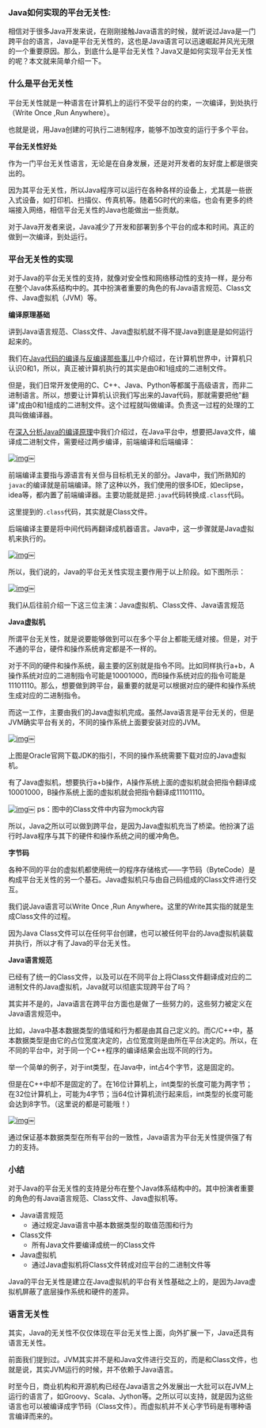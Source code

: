 ### Java如何实现的平台无关性:

相信对于很多Java开发来说，在刚刚接触Java语言的时候，就听说过Java是一门跨平台的语言，Java是平台无关性的，这也是Java语言可以迅速崛起并风光无限的一个重要原因。那么，到底什么是平台无关性？Java又是如何实现平台无关性的呢？本文就来简单介绍一下。

### 什么是平台无关性

平台无关性就是一种语言在计算机上的运行不受平台的约束，一次编译，到处执行（Write Once ,Run Anywhere）。

也就是说，用Java创建的可执行二进制程序，能够不加改变的运行于多个平台。

**平台无关性好处**

作为一门平台无关性语言，无论是在自身发展，还是对开发者的友好度上都是很突出的。

因为其平台无关性，所以Java程序可以运行在各种各样的设备上，尤其是一些嵌入式设备，如打印机、扫描仪、传真机等。随着5G时代的来临，也会有更多的终端接入网络，相信平台无关性的Java也能做出一些贡献。

对于Java开发者来说，Java减少了开发和部署到多个平台的成本和时间。真正的做到一次编译，到处运行。

### 平台无关性的实现

对于Java的平台无关性的支持，就像对安全性和网络移动性的支持一样，是分布在整个Java体系结构中的。其中扮演者重要的角色的有Java语言规范、Class文件、Java虚拟机（JVM）等。

**编译原理基础**

讲到Java语言规范、Class文件、Java虚拟机就不得不提Java到底是是如何运行起来的。

我们在[Java代码的编译与反编译那些事儿](https://github.com/xiyannanfei/Project/edit/master/base/Java代码的编译与反编译那些事儿.md)中介绍过，在计算机世界中，计算机只认识0和1，所以，真正被计算机执行的其实是由0和1组成的二进制文件。

但是，我们日常开发使用的C、C++、Java、Python等都属于高级语言，而非二进制语言。所以，想要让计算机认识我们写出来的Java代码，那就需要把他"翻译"成由0和1组成的二进制文件。这个过程就叫做编译。负责这一过程的处理的工具叫做编译器。

在[深入分析Java的编译原理](https://www.hollischuang.com/archives/2322)中我们介绍过，在Java平台中，想要把Java文件，编译成二进制文件，需要经过两步编译，前端编译和后端编译：

[![img](https://camo.githubusercontent.com/a023558e81a03776a8406c12f8410a259148e94e/68747470733a2f2f7777772e686f6c6c6973636875616e672e636f6d2f77702d636f6e74656e742f75706c6f6164732f323031392f30332f31353533393238343736323434392e6a7067)](https://camo.githubusercontent.com/a023558e81a03776a8406c12f8410a259148e94e/68747470733a2f2f7777772e686f6c6c6973636875616e672e636f6d2f77702d636f6e74656e742f75706c6f6164732f323031392f30332f31353533393238343736323434392e6a7067)￼

前端编译主要指与源语言有关但与目标机无关的部分。Java中，我们所熟知的`javac`的编译就是前端编译。除了这种以外，我们使用的很多IDE，如eclipse，idea等，都内置了前端编译器。主要功能就是把`.java`代码转换成`.class`代码。

这里提到的`.class`代码，其实就是Class文件。

后端编译主要是将中间代码再翻译成机器语言。Java中，这一步骤就是Java虚拟机来执行的。

[![img](https://camo.githubusercontent.com/74b6fcd571f3f860ce090abbba484c1c0582f09f/68747470733a2f2f7777772e686f6c6c6973636875616e672e636f6d2f77702d636f6e74656e742f75706c6f6164732f323031392f30332f31353533393238393533303234352e6a7067)](https://camo.githubusercontent.com/74b6fcd571f3f860ce090abbba484c1c0582f09f/68747470733a2f2f7777772e686f6c6c6973636875616e672e636f6d2f77702d636f6e74656e742f75706c6f6164732f323031392f30332f31353533393238393533303234352e6a7067)￼

所以，我们说的，Java的平台无关性实现主要作用于以上阶段。如下图所示：

[![img](https://camo.githubusercontent.com/a2e2815a2d9ad21076fb0801e276a9cea93dfc2b/68747470733a2f2f7777772e686f6c6c6973636875616e672e636f6d2f77702d636f6e74656e742f75706c6f6164732f323031392f30332f31353533393239313533333137352e6a7067)](https://camo.githubusercontent.com/a2e2815a2d9ad21076fb0801e276a9cea93dfc2b/68747470733a2f2f7777772e686f6c6c6973636875616e672e636f6d2f77702d636f6e74656e742f75706c6f6164732f323031392f30332f31353533393239313533333137352e6a7067)￼

我们从后往前介绍一下这三位主演：Java虚拟机、Class文件、Java语言规范

**Java虚拟机**

所谓平台无关性，就是说要能够做到可以在多个平台上都能无缝对接。但是，对于不通的平台，硬件和操作系统肯定都是不一样的。

对于不同的硬件和操作系统，最主要的区别就是指令不同。比如同样执行a+b，A操作系统对应的二进制指令可能是10001000，而B操作系统对应的指令可能是11101110。那么，想要做到跨平台，最重要的就是可以根据对应的硬件和操作系统生成对应的二进制指令。

而这一工作，主要由我们的Java虚拟机完成。虽然Java语言是平台无关的，但是JVM确实平台有关的，不同的操作系统上面要安装对应的JVM。

[![img](https://camo.githubusercontent.com/9cabf67695945eb4538b113ee85171615c10aa5c/68747470733a2f2f7777772e686f6c6c6973636875616e672e636f6d2f77702d636f6e74656e742f75706c6f6164732f323031392f30332f31353533393239373038323032352e6a7067)](https://camo.githubusercontent.com/9cabf67695945eb4538b113ee85171615c10aa5c/68747470733a2f2f7777772e686f6c6c6973636875616e672e636f6d2f77702d636f6e74656e742f75706c6f6164732f323031392f30332f31353533393239373038323032352e6a7067)￼

上图是Oracle官网下载JDK的指引，不同的操作系统需要下载对应的Java虚拟机。

有了Java虚拟机，想要执行a+b操作，A操作系统上面的虚拟机就会把指令翻译成10001000，B操作系统上面的虚拟机就会把指令翻译成11101110。

[![img](https://camo.githubusercontent.com/cb51cbd17106020934ff791fef9b82f0acb9a606/68747470733a2f2f7777772e686f6c6c6973636875616e672e636f6d2f77702d636f6e74656e742f75706c6f6164732f323031392f30332f31353533393330333832393931342e6a7067)](https://camo.githubusercontent.com/cb51cbd17106020934ff791fef9b82f0acb9a606/68747470733a2f2f7777772e686f6c6c6973636875616e672e636f6d2f77702d636f6e74656e742f75706c6f6164732f323031392f30332f31353533393330333832393931342e6a7067)￼ ps：图中的Class文件中内容为mock内容

所以，Java之所以可以做到跨平台，是因为Java虚拟机充当了桥梁。他扮演了运行时Java程序与其下的硬件和操作系统之间的缓冲角色。

**字节码**

各种不同的平台的虚拟机都使用统一的程序存储格式——字节码（ByteCode）是构成平台无关性的另一个基石。Java虚拟机只与由自己码组成的Class文件进行交互。

我们说Java语言可以Write Once ,Run Anywhere。这里的Write其实指的就是生成Class文件的过程。

因为Java Class文件可以在任何平台创建，也可以被任何平台的Java虚拟机装载并执行，所以才有了Java的平台无关性。

**Java语言规范**

已经有了统一的Class文件，以及可以在不同平台上将Class文件翻译成对应的二进制文件的Java虚拟机，Java就可以彻底实现跨平台了吗？

其实并不是的，Java语言在跨平台方面也是做了一些努力的，这些努力被定义在Java语言规范中。

比如，Java中基本数据类型的值域和行为都是由其自己定义的。而C/C++中，基本数据类型是由它的占位宽度决定的，占位宽度则是由所在平台决定的。所以，在不同的平台中，对于同一个C++程序的编译结果会出现不同的行为。

举一个简单的例子，对于int类型，在Java中，int占4个字节，这是固定的。

但是在C++中却不是固定的了。在16位计算机上，int类型的长度可能为两字节；在32位计算机上，可能为4字节；当64位计算机流行起来后，int类型的长度可能会达到8字节。（这里说的都是可能哦！）

[![img](https://camo.githubusercontent.com/642441dac9631c52fed33ffd5a4c0b195d72ca11/68747470733a2f2f7777772e686f6c6c6973636875616e672e636f6d2f77702d636f6e74656e742f75706c6f6164732f323031392f30332f31353533393331393634353230352e6a7067)](https://camo.githubusercontent.com/642441dac9631c52fed33ffd5a4c0b195d72ca11/68747470733a2f2f7777772e686f6c6c6973636875616e672e636f6d2f77702d636f6e74656e742f75706c6f6164732f323031392f30332f31353533393331393634353230352e6a7067)￼

通过保证基本数据类型在所有平台的一致性，Java语言为平台无关性提供强了有力的支持。

### 小结

对于Java的平台无关性的支持是分布在整个Java体系结构中的。其中扮演者重要的角色的有Java语言规范、Class文件、Java虚拟机等。

- Java语言规范
  - 通过规定Java语言中基本数据类型的取值范围和行为
- Class文件
  - 所有Java文件要编译成统一的Class文件
- Java虚拟机
  - 通过Java虚拟机将Class文件转成对应平台的二进制文件等

Java的平台无关性是建立在Java虚拟机的平台有关性基础之上的，是因为Java虚拟机屏蔽了底层操作系统和硬件的差异。

### 语言无关性

其实，Java的无关性不仅仅体现在平台无关性上面，向外扩展一下，Java还具有语言无关性。

前面我们提到过。JVM其实并不是和Java文件进行交互的，而是和Class文件，也就是说，其实JVM运行的时候，并不依赖于Java语言。

时至今日，商业机构和开源机构已经在Java语言之外发展出一大批可以在JVM上运行的语言了，如Groovy、Scala、Jython等。之所以可以支持，就是因为这些语言也可以被编译成字节码（Class文件）。而虚拟机并不关心字节码是有哪种语言编译而来的。
